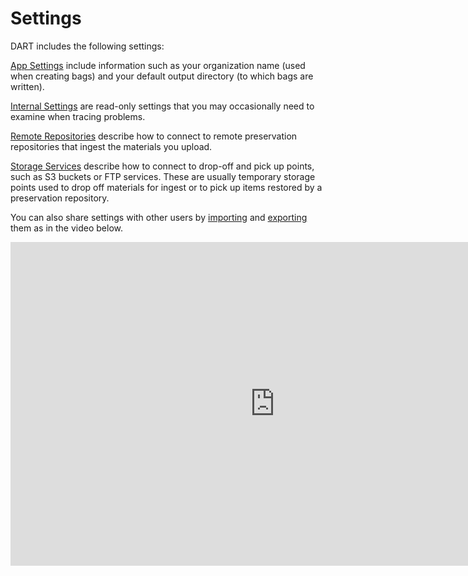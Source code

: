 # Settings

DART includes the following settings:

[App Settings](app_settings.md) include information such as your organization name (used when creating bags) and your default output directory (to which bags are written).

[Internal Settings](internal_settings.md) are read-only settings that you may occasionally need to examine when tracing problems.

[Remote Repositories](remote_repositories.md) describe how to connect to remote preservation repositories that ingest the materials you upload.

[Storage Services](storage_services.md) describe how to connect to drop-off and pick up points, such as S3 buckets or FTP services. These are usually temporary storage points used to drop off materials for ingest or to pick up items restored by a preservation repository.

You can also share settings with other users by [importing](import.md) and [exporting](export.md) them as in the video below.

<iframe width="845" height="518" src="https://www.youtube.com/embed/GcJptP4h4IM" frameborder="0" allow="accelerometer; autoplay; clipboard-write; encrypted-media; gyroscope; picture-in-picture" allowfullscreen></iframe>
